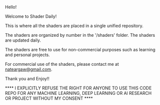 Hello!

Welcome to Shader Daily!

This is where all the shaders are placed in a single unified repository. 

The shaders are organized by number in the '/shaders' folder. The shaders are updated daily.

The shaders are free to use for non-commercial purposes such as learning and personal projects.

For commercial use of the shaders, please contact me at nateargaw@gmail.com.

Thank you and Enjoy!!

**** I EXPLICITLY REFUSE THE RIGHT FOR ANYONE TO USE THIS CODE REPO FOR ANY MACHINE LEARNING, DEEP LEARNING OR AI RESEARCH OR PROJECT WITHOUT MY CONSENT **** 
